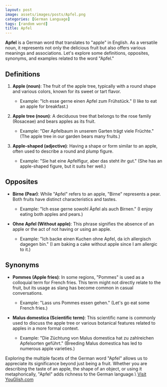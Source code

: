 ```yaml
---
layout: post
image: assets/images/posts/Apfel.png
categories: [German Language]
tags: [random word]
title: Apfel
---
```


**Apfel** is a German word that translates to "apple" in English. As a versatile noun, it represents not only the delicious fruit but also offers various meanings and associations. Let's explore some definitions, opposites, synonyms, and examples related to the word "Apfel."

## Definitions

1. **Apple (noun)**: The fruit of the apple tree, typically with a round shape and various colors, known for its sweet or tart flavor.
    - Example: "Ich esse gerne einen Apfel zum Frühstück." (I like to eat an apple for breakfast.)

2. **Apple tree (noun)**: A deciduous tree that belongs to the rose family (Rosaceae) and bears apples as its fruit.
    - Example: "Der Apfelbaum in unserem Garten trägt viele Früchte." (The apple tree in our garden bears many fruits.)

3. **Apple-shaped (adjective)**: Having a shape or form similar to an apple, often used to describe a round and plump figure.
    - Example: "Sie hat eine Apfelfigur, aber das steht ihr gut." (She has an apple-shaped figure, but it suits her well.)

## Opposites

- **Birne (Pear)**: While "Apfel" refers to an apple, "Birne" represents a pear. Both fruits have distinct characteristics and tastes.
    - Example: "Ich esse gerne sowohl Äpfel als auch Birnen." (I enjoy eating both apples and pears.)

- **Ohne Apfel (Without apple)**: This phrase signifies the absence of an apple or the act of not having or using an apple.
    - Example: "Ich backe einen Kuchen ohne Apfel, da ich allergisch dagegen bin." (I am baking a cake without apple since I am allergic to it.)

## Synonyms

- **Pommes (Apple fries)**: In some regions, "Pommes" is used as a colloquial term for French fries. This term might not directly relate to the fruit, but its usage as slang has become common in casual conversations.
    - Example: "Lass uns Pommes essen gehen." (Let's go eat some French fries.)

- **Malus domestica (Scientific term)**: This scientific name is commonly used to discuss the apple tree or various botanical features related to apples in a more formal context.
    - Example: "Die Züchtung von Malus domestica hat zu zahlreichen Apfelsorten geführt." (Breeding Malus domestica has led to numerous apple varieties.)

Exploring the multiple facets of the German word "Apfel" allows us to appreciate its significance beyond just being a fruit. Whether you are describing the taste of an apple, the shape of an object, or using it metaphorically, "Apfel" adds richness to the German language.\ <a id="yg-widget-0" class="youglish-widget" data-query="Apfel" data-lang="german" data-components="8412" data-auto-start="0" data-bkg-color="theme_light" data-title="How%20to%20pronounce%20Apfel%20in%20German"  rel="nofollow" href="https://youglish.com">Visit YouGlish.com</a><script async src="https://youglish.com/public/emb/widget.js" charset="utf-8"></script>